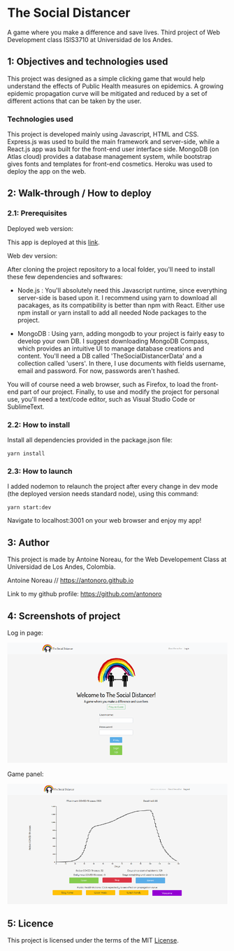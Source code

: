 # The Social Distancer

A game where you make a difference and save lives. Third project of Web Development class ISIS3710 at Universidad de los Andes.

## 1: Objectives and technologies used

This project was designed as a simple clicking game that would help understand the effects of Public Health measures on epidemics. A growing epidemic propagation curve will be mitigated and reduced by a set of different actions that can be taken by the user. 

### Technologies used

This project is developed mainly using Javascript, HTML and CSS. Express.js was used to build the main framework and server-side, while a React.js app was built for the front-end user interface side. MongoDB (on Atlas cloud) provides a database management system, while bootstrap gives fonts and templates for front-end cosmetics. Heroku was used to deploy the app on the web.

## 2: Walk-through / How to deploy

### 2.1: Prerequisites

Deployed web version:

This app is deployed at this <a href="https://thesocialdistancer.herokuapp.com">link</a>.


Web dev version:

After cloning the project repository to a local folder, you'll need to install these few dependencies and softwares:

- Node.js : You'll absolutely need this Javascript runtime, since everything server-side is based upon it. I recommend using yarn to download all pacakages, as its compatibility is better than npm with React. Either use npm install or yarn install to add all needed Node packages to the project.

- MongoDB : Using yarn, adding mongodb to your project is fairly easy to develop your own DB. I suggest downloading MongoDB Compass, which provides an intuitive UI to manage database creations and content. You'll need a DB called 'TheSocialDistancerData' and a collection called 'users'. In there, I use documents with fields username, email and password. For now, passwords aren't hashed.

You will of course need a web browser, such as Firefox, to load the front-end part of our project. Finally, to use and modify the project for personal use, you'll need a text/code editor, such as Visual Studio Code or SublimeText.  

### 2.2: How to install

Install all dependencies provided in the package.json file: 

```
yarn install

```

### 2.3: How to launch

I added nodemon to relaunch the project after every change in dev mode (the deployed version needs standard node), using this command:

```
yarn start:dev
```

Navigate to localhost:3001 on your web browser and enjoy my app!

## 3: Author

This project is made by Antoine Noreau, for the Web Developement Class at Universidad de Los Andes, Colombia. 

Antoine Noreau // https://antonoro.github.io

Link to my github profile: https://github.com/antonoro

## 4: Screenshots of project

Log in page: 

<img src="./Screenshot1.png" alt="Screenshot of log in (landing) page">

Game panel:

<img src="./Screenshot2.png" alt="Screenshot of game panel">

## 5: Licence

This project is licensed under the terms of the MIT <a href="./LICENSE.md">License</a>.
